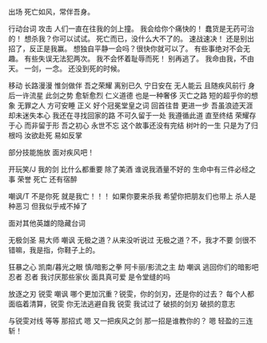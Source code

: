 出场
死亡如风，常伴吾身。

行动台词
攻击
人们一直在往我的剑上撞。
我会给你个痛快的！
蠢货是无药可治的！
想杀我？你可以试试。
死亡而已，没什么大不了的。
速战速决！
还是别出招了，反正是我赢。
想独自平静一会吗？很快你就可以了。
有些事绝对不会无趣。
有些失误无法犯两次。
我不会怀着耻辱而死！
别再逃了。
我命由我，不由天。
一剑，一念。
还没到死的时候。

移动
长路漫漫 惟剑做伴
吾之荣耀 离别已久
宁日安在 无人能云
且随疾风前行 身后一许流星
此剑之势 愈斩愈烈
仁义道德 也是一种奢侈
灭亡之路 短的超乎你的想象
无罪之人 方可安睡
正义 好个冠冕堂皇之词
回首往昔 更进一步
吾虽浪迹天涯 却未迷失本心
我还在寻找回家的路
不可久留于一处
我遵循此道 直至终结
荣耀存于心 而非留于形
吾之初心 永世不忘
这个故事还没有完结
树叶的一生 只是为了归根吗
汝欲赴死 易如反掌

部分技能施放
面对疾风吧！

开玩笑/J
我的剑 比什么都重要 除了美酒
谁说我酒量不好的
生命中有三件必经之事 荣誉 死亡 还有宿醉

嘲讽/T
不是你死 就是我亡！！！
如果你要来杀我 希望你把朋友们也带上
杀人是种恶习 但我似乎戒不掉了

面对其他英雄的隐藏台词

无极剑圣 易大师
嘲讽
无极之道？从来没听说过
无极之道？不，我才不要
剑很不错嘛，我是指，你鞋子上的。

狂暴之心 凯南/暮光之眼 慎/暗影之拳 阿卡丽/影流之主 劫
嘲讽
逃回你们的暗影吧 忍者
忍者 我讨厌那些家伙
面具真可爱 是令堂缝的吗

放逐之刃 锐雯
嘲讽
哪个更加沉重？锐雯，你的剑刃，还是你的过去？
每个人都面临着清算，锐雯
你无法逃避自我 锐雯 我试过了
破损的剑刃 破损的意志

与锐雯对线
等等 那招式 嗯
又一把疾风之剑
那一招是谁教你的？
嗯 轻盈的三连斩！

